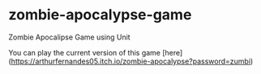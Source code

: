 # zombie-apocalypse-game
Zombie Apocalipse Game using Unit

You can play the current version of this game [here] (https://arthurfernandes05.itch.io/zombie-apocalypse?password=zumbi)
